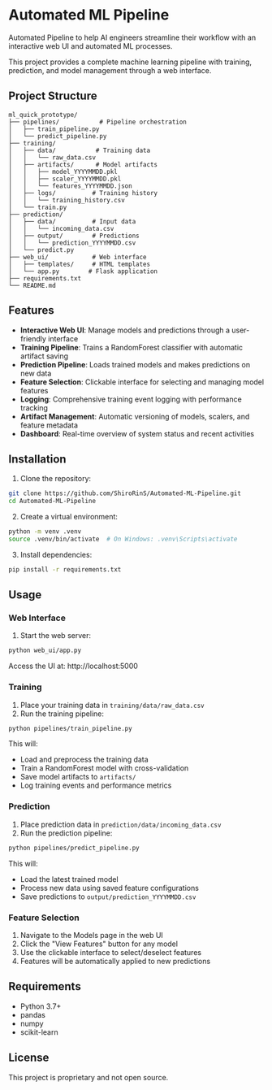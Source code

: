 # Automated ML Pipeline

Automated Pipeline to help AI engineers streamline their workflow with an interactive web UI and automated ML processes.

This project provides a complete machine learning pipeline with training, prediction, and model management through a web interface.

## Project Structure

```
ml_quick_prototype/
├── pipelines/           # Pipeline orchestration
│   ├── train_pipeline.py
│   └── predict_pipeline.py
├── training/           
│   ├── data/           # Training data
│   │   └── raw_data.csv
│   ├── artifacts/      # Model artifacts
│   │   ├── model_YYYYMMDD.pkl
│   │   ├── scaler_YYYYMMDD.pkl
│   │   └── features_YYYYMMDD.json
│   ├── logs/          # Training history
│   │   └── training_history.csv
│   └── train.py
├── prediction/
│   ├── data/          # Input data
│   │   └── incoming_data.csv
│   ├── output/        # Predictions
│   │   └── prediction_YYYYMMDD.csv
│   └── predict.py
├── web_ui/            # Web interface
│   ├── templates/     # HTML templates
│   └── app.py        # Flask application
├── requirements.txt
└── README.md
```

## Features

- **Interactive Web UI**: Manage models and predictions through a user-friendly interface
- **Training Pipeline**: Trains a RandomForest classifier with automatic artifact saving
- **Prediction Pipeline**: Loads trained models and makes predictions on new data
- **Feature Selection**: Clickable interface for selecting and managing model features
- **Logging**: Comprehensive training event logging with performance tracking
- **Artifact Management**: Automatic versioning of models, scalers, and feature metadata
- **Dashboard**: Real-time overview of system status and recent activities

## Installation

1. Clone the repository:
```bash
git clone https://github.com/ShiroRinS/Automated-ML-Pipeline.git
cd Automated-ML-Pipeline
```

2. Create a virtual environment:
```bash
python -m venv .venv
source .venv/bin/activate  # On Windows: .venv\Scripts\activate
```

3. Install dependencies:
```bash
pip install -r requirements.txt
```

## Usage

### Web Interface

1. Start the web server:
```bash
python web_ui/app.py
```
Access the UI at: http://localhost:5000

### Training

1. Place your training data in `training/data/raw_data.csv`
2. Run the training pipeline:
```bash
python pipelines/train_pipeline.py
```

This will:
- Load and preprocess the training data
- Train a RandomForest model with cross-validation
- Save model artifacts to `artifacts/`
- Log training events and performance metrics

### Prediction

1. Place prediction data in `prediction/data/incoming_data.csv`
2. Run the prediction pipeline:
```bash
python pipelines/predict_pipeline.py
```

This will:
- Load the latest trained model
- Process new data using saved feature configurations
- Save predictions to `output/prediction_YYYYMMDD.csv`

### Feature Selection

1. Navigate to the Models page in the web UI
2. Click the "View Features" button for any model
3. Use the clickable interface to select/deselect features
4. Features will be automatically applied to new predictions

## Requirements

- Python 3.7+
- pandas
- numpy
- scikit-learn

## License

This project is proprietary and not open source.

